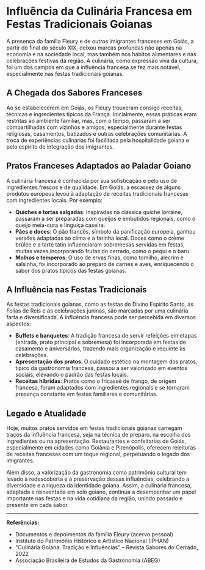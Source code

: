 # Influência da Culinária Francesa em Festas Tradicionais Goianas

A presença da família Fleury e de outros imigrantes franceses em Goiás, a partir do final do século XIX, deixou marcas profundas não apenas na economia e na sociedade local, mas também nos hábitos alimentares e nas celebrações festivas da região. A culinária, como expressão viva da cultura, foi um dos campos em que a influência francesa se fez mais notável, especialmente nas festas tradicionais goianas.

## A Chegada dos Sabores Franceses

Ao se estabelecerem em Goiás, os Fleury trouxeram consigo receitas, técnicas e ingredientes típicos da França. Inicialmente, essas práticas eram restritas ao ambiente familiar, mas, com o tempo, passaram a ser compartilhadas com vizinhos e amigos, especialmente durante festas religiosas, casamentos, batizados e outras celebrações comunitárias. A troca de experiências culinárias foi facilitada pela hospitalidade goiana e pelo espírito de integração dos imigrantes.

## Pratos Franceses Adaptados ao Paladar Goiano

A culinária francesa é conhecida por sua sofisticação e pelo uso de ingredientes frescos e de qualidade. Em Goiás, a escassez de alguns produtos europeus levou à adaptação de receitas tradicionais francesas com ingredientes locais. Por exemplo:

- **Quiches e tortas salgadas**: Inspiradas na clássica quiche lorraine, passaram a ser preparadas com queijos e embutidos regionais, como o queijo meia-cura e linguiça caseira.
- **Pães e doces**: O pão francês, símbolo da panificação europeia, ganhou versões adaptadas ao clima e à farinha local. Doces como o crème brûlée e a tarte tatin influenciaram sobremesas servidas em festas, muitas vezes incorporando frutas do cerrado, como o pequi e o baru.
- **Molhos e temperos**: O uso de ervas finas, como tomilho, alecrim e salsinha, foi incorporado ao preparo de carnes e aves, enriquecendo o sabor dos pratos típicos das festas goianas.

## A Influência nas Festas Tradicionais

As festas tradicionais goianas, como as festas do Divino Espírito Santo, as Folias de Reis e as celebrações juninas, são marcadas por uma culinária farta e diversificada. A influência francesa pode ser percebida em diversos aspectos:

- **Buffets e banquetes**: A tradição francesa de servir refeições em etapas (entrada, prato principal e sobremesa) foi incorporada em festas de casamento e aniversários, trazendo mais organização e requinte às celebrações.
- **Apresentação dos pratos**: O cuidado estético na montagem dos pratos, típico da gastronomia francesa, passou a ser valorizado em eventos sociais, elevando o padrão das festas locais.
- **Receitas híbridas**: Pratos como o fricassê de frango, de origem francesa, foram adaptados com ingredientes regionais e se tornaram presença constante em festas familiares e comunitárias.

## Legado e Atualidade

Hoje, muitos pratos servidos em festas tradicionais goianas carregam traços da influência francesa, seja na técnica de preparo, na escolha dos ingredientes ou na apresentação. Restaurantes e confeitarias de Goiás, especialmente em cidades como Goiânia e Pirenópolis, oferecem releituras de receitas francesas com um toque regional, perpetuando o legado dos imigrantes.

Além disso, a valorização da gastronomia como patrimônio cultural tem levado à redescoberta e à preservação dessas influências, celebrando a diversidade e a riqueza da identidade goiana. Assim, a culinária francesa, adaptada e reinventada em solo goiano, continua a desempenhar um papel importante nas festas e na vida cotidiana da região, unindo passado e presente em cada sabor.

---

**Referências:**
- Documentos e depoimentos da família Fleury (acervo pessoal)
- Instituto do Patrimônio Histórico e Artístico Nacional (IPHAN)
- "Culinária Goiana: Tradição e Influências" – Revista Sabores do Cerrado, 2022
- Associação Brasileira de Estudos da Gastronomia (ABEG)